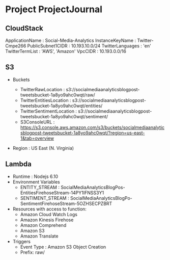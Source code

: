 # Project ProjectJournal

## CloudStack
ApplicationName	              : Social-Media-Analytics
InstanceKeyName	              : Twitter-Cmpe266
PublicSubnet1CIDR	            : 10.193.10.0/24
TwitterLanguages	            : 'en'
TwitterTermList	              : 'AWS', 'Amazon'
VpcCIDR	                      : 10.193.0.0/16


## S3
* Buckets
  * TwitterRawLocation : s3://socialmediaanalyticsblogpost-tweetsbucket-1a8yo9ahc0wqt/raw/
  * TwitterEntitiesLocation : s3://socialmediaanalyticsblogpost-tweetsbucket-1a8yo9ahc0wqt/entities/
  * TwitterSentimentLocation : s3://socialmediaanalyticsblogpost-tweetsbucket-1a8yo9ahc0wqt/sentiment/
  * S3ConsoleURL : https://s3.console.aws.amazon.com/s3/buckets/socialmediaanalyticsblogpost-tweetsbucket-1a8yo9ahc0wqt/?region=us-east-1&tab=overview

* Region : US East (N. Virginia)

## Lambda
* Runtime : Nodejs 6.10
* Environment Variables
  * ENTITY_STREAM : SocialMediaAnalyticsBlogPos-EntitiesFirehoseStream-14PY1IFNSS3Y1
  * SENTIMENT_STREAM : SocialMediaAnalyticsBlogPo-SentimentFirehoseStream-5OZHSECPZBRT
* Resources with access to function:
  * Amazon Cloud Watch Logs
  * Amazon Kinesis Firehose
  * Amazon Comprehend
  * Amazon S3
  * Amazon Translate
* Triggers
  * Event Type : Amazon S3 Object Creation
  * Prefix: raw/
